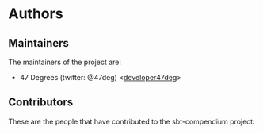 # Authors

## Maintainers

The maintainers of the project are:

* 47 Degrees (twitter: @47deg) <[developer47deg](https://github.com/developer47deg)>

## Contributors

These are the people that have contributed to the sbt-compendium project:

